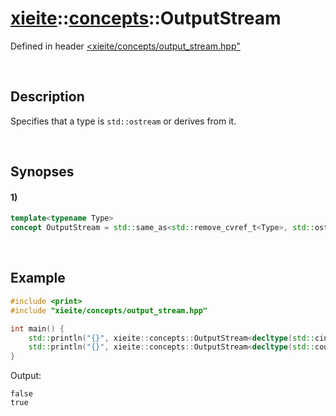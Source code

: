 # [xieite](../../xieite.md)\:\:[concepts](../../concepts.md)\:\:OutputStream
Defined in header [<xieite/concepts/output_stream.hpp"](../../../include/xieite/concepts/output_stream.hpp)

&nbsp;

## Description
Specifies that a type is `std::ostream` or derives from it.

&nbsp;

## Synopses
#### 1)
```cpp
template<typename Type>
concept OutputStream = std::same_as<std::remove_cvref_t<Type>, std::ostream> || std::derived_from<std::remove_cvref_t<Type>, std::ostream>;
```

&nbsp;

## Example
```cpp
#include <print>
#include "xieite/concepts/output_stream.hpp"

int main() {
    std::println("{}", xieite::concepts::OutputStream<decltype(std::cin)>);
    std::println("{}", xieite::concepts::OutputStream<decltype(std::cout)>);
}
```
Output:
```
false
true
```
